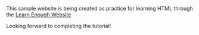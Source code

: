 This sample website is being created as practice for learning HTML through the [Learn Enough Website](https://www.learnenough.com/html-tutorial)

Looking forward to completing the tutorial!
